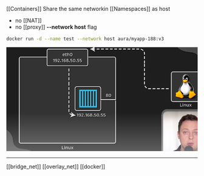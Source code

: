 [[Containers]] Share the same networkin  [[Namespaces]] as  host 
- no [[NAT]]
- no [[proxy]] 
**--network host**  flag
```bash
docker run -d --name test --network host aura/myapp-188:v3
```
 

![Pasted_image_20240510105230.png](/static/Pasted_image_20240510105230.png)



---
[[bridge_net]] [[overlay_net]] [[docker]]